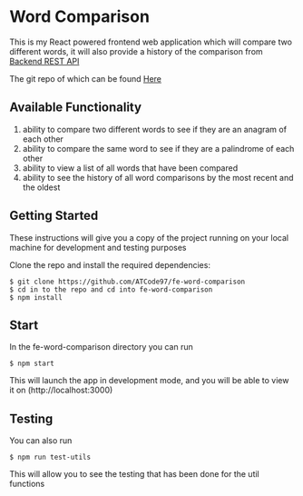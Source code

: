 # Word Comparison

This is my React powered frontend web application which will compare two different words, it will also provide a history of the comparison from [Backend REST API](https://wordcomparisonbe.herokuapp.com/api)

The git repo of which can be found [Here](https://github.com/ATCode97/fe-word-comparison)

## Available Functionality

1. ability to compare two different words to see if they are an anagram of each other
2. ability to compare the same word to see if they are a palindrome of each other
3. ability to view a list of all words that have been compared
4. ability to see the history of all word comparisons by the most recent and the oldest

## Getting Started

These instructions will give you a copy of the project running on your local machine for development and testing purposes

Clone the repo and install the required dependencies:

```
$ git clone https://github.com/ATCode97/fe-word-comparison
$ cd in to the repo and cd into fe-word-comparison
$ npm install
```

## Start

In the fe-word-comparison directory you can run

```
$ npm start
```

This will launch the app in development mode, and you will be able to view it on (http://localhost:3000)

## Testing

You can also run

```
$ npm run test-utils
```

This will allow you to see the testing that has been done for the util functions
